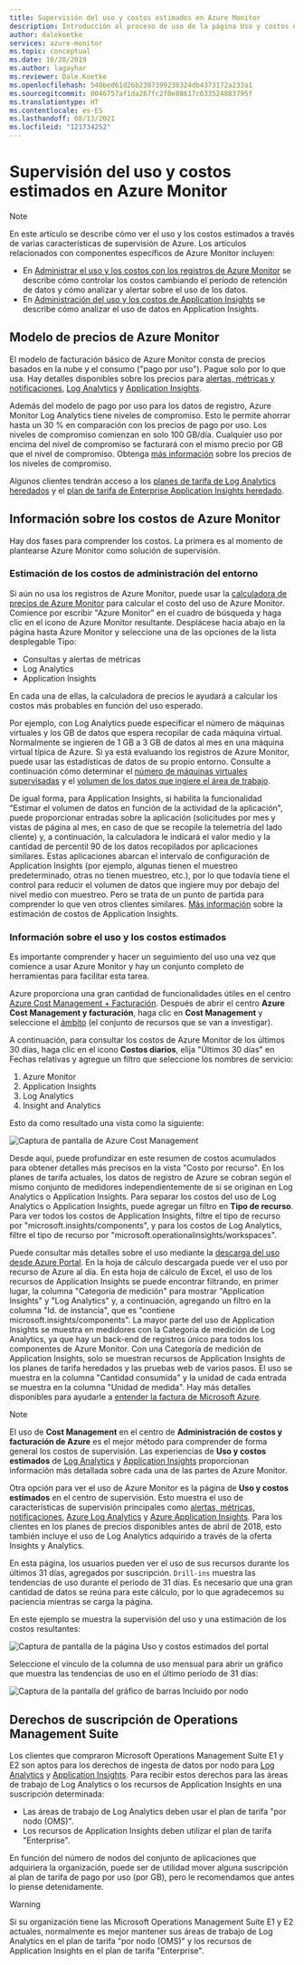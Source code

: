 ```yaml
---
title: Supervisión del uso y costos estimados en Azure Monitor
description: Introducción al proceso de uso de la página Uso y costos estimados de Azure Monitor
author: dalekoetke
services: azure-monitor
ms.topic: conceptual
ms.date: 10/28/2019
ms.author: lagayhar
ms.reviewer: Dale.Koetke
ms.openlocfilehash: 540bed61d26b2387399230324db4373172a233a1
ms.sourcegitcommit: 0046757af1da267fc2f0e88617c633524883795f
ms.translationtype: HT
ms.contentlocale: es-ES
ms.lasthandoff: 08/13/2021
ms.locfileid: "121734252"
---
```

# <a name="monitoring-usage-and-estimated-costs-in-azure-monitor"></a>Supervisión del uso y costos estimados en Azure Monitor

> [!NOTE]
> En este artículo se describe cómo ver el uso y los costos estimados a través de varias características de supervisión de Azure. Los artículos relacionados con componentes específicos de Azure Monitor incluyen:
> - En [Administrar el uso y los costos con los registros de Azure Monitor](logs/manage-cost-storage.md) se describe cómo controlar los costos cambiando el período de retención de datos y cómo analizar y alertar sobre el uso de los datos.
> - En [Administración del uso y los costos de Application Insights](app/pricing.md) se describe cómo analizar el uso de datos en Application Insights.

## <a name="azure-monitor-pricing-model"></a>Modelo de precios de Azure Monitor

El modelo de facturación básico de Azure Monitor consta de precios basados en la nube y el consumo ("pago por uso"). Pague solo por lo que usa. Hay detalles disponibles sobre los precios para [alertas, métricas y notificaciones](https://azure.microsoft.com/pricing/details/monitor/), [Log Analytics](https://azure.microsoft.com/pricing/details/log-analytics/) y [Application Insights](https://azure.microsoft.com/pricing/details/application-insights/). 

Además del modelo de pago por uso para los datos de registro, Azure Monitor Log Analytics tiene niveles de compromiso. Esto le permite ahorrar hasta un 30 % en comparación con los precios de pago por uso. Los niveles de compromiso comienzan en solo 100 GB/día. Cualquier uso por encima del nivel de compromiso se facturará con el mismo precio por GB que el nivel de compromiso. Obtenga [más información](https://azure.microsoft.com/pricing/details/monitor/) sobre los precios de los niveles de compromiso.

Algunos clientes tendrán acceso a los [planes de tarifa de Log Analytics heredados](logs/manage-cost-storage.md#legacy-pricing-tiers) y el [plan de tarifa de Enterprise Application Insights heredado](app/pricing.md#legacy-enterprise-per-node-pricing-tier). 

## <a name="understanding-your-azure-monitor-costs"></a>Información sobre los costos de Azure Monitor

Hay dos fases para comprender los costos. La primera es al momento de plantearse Azure Monitor como solución de supervisión. 

### <a name="estimating-the-costs-to-manage-your-environment"></a>Estimación de los costos de administración del entorno

Si aún no usa los registros de Azure Monitor, puede usar la [calculadora de precios de Azure Monitor](https://azure.microsoft.com/pricing/calculator/?service=monitor) para calcular el costo del uso de Azure Monitor. Comience por escribir "Azure Monitor" en el cuadro de búsqueda y haga clic en el icono de Azure Monitor resultante. Desplácese hacia abajo en la página hasta Azure Monitor y seleccione una de las opciones de la lista desplegable Tipo:

- Consultas y alertas de métricas  
- Log Analytics
- Application Insights

En cada una de ellas, la calculadora de precios le ayudará a calcular los costos más probables en función del uso esperado.

Por ejemplo, con Log Analytics puede especificar el número de máquinas virtuales y los GB de datos que espera recopilar de cada máquina virtual. Normalmente se ingieren de 1 GB a 3 GB de datos al mes en una máquina virtual típica de Azure. Si ya está evaluando los registros de Azure Monitor, puede usar las estadísticas de datos de su propio entorno. Consulte a continuación cómo determinar el [número de máquinas virtuales supervisadas](logs/manage-cost-storage.md#understanding-nodes-sending-data) y el [volumen de los datos que ingiere el área de trabajo](logs/manage-cost-storage.md#understanding-ingested-data-volume).

De igual forma, para Application Insights, si habilita la funcionalidad "Estimar el volumen de datos en función de la actividad de la aplicación", puede proporcionar entradas sobre la aplicación (solicitudes por mes y vistas de página al mes, en caso de que se recopile la telemetría del lado cliente) y, a continuación, la calculadora le indicará el valor medio y la cantidad de percentil 90 de los datos recopilados por aplicaciones similares. Estas aplicaciones abarcan el intervalo de configuración de Application Insights (por ejemplo, algunas tienen el muestreo predeterminado, otras no tienen muestreo, etc.), por lo que todavía tiene el control para reducir el volumen de datos que ingiere muy por debajo del nivel medio con muestreo. Pero se trata de un punto de partida para comprender lo que ven otros clientes similares. [Más información](app/pricing.md#estimating-the-costs-to-manage-your-application) sobre la estimación de costos de Application Insights.

### <a name="understanding-your-usage-and-estimated-costs"></a>Información sobre el uso y los costos estimados

Es importante comprender y hacer un seguimiento del uso una vez que comience a usar Azure Monitor y hay un conjunto completo de herramientas para facilitar esta tarea. 

Azure proporciona una gran cantidad de funcionalidades útiles en el centro [Azure Cost Management + Facturación](../cost-management-billing/costs/quick-acm-cost-analysis.md?toc=/azure/billing/TOC.json). Después de abrir el centro **Azure Cost Management y facturación**, haga clic en **Cost Management** y seleccione el [ámbito](../cost-management-billing/costs/understand-work-scopes.md) (el conjunto de recursos que se van a investigar). 

A continuación, para consultar los costos de Azure Monitor de los últimos 30 días, haga clic en el icono **Costos diarios**, elija "Últimos 30 días" en Fechas relativas y agregue un filtro que seleccione los nombres de servicio:

1. Azure Monitor
2. Application Insights
3. Log Analytics
4. Insight and Analytics

Esto da como resultado una vista como la siguiente:

![Captura de pantalla de Azure Cost Management](./media/usage-estimated-costs/010.png)

Desde aquí, puede profundizar en este resumen de costos acumulados para obtener detalles más precisos en la vista "Costo por recurso". En los planes de tarifa actuales, los datos de registro de Azure se cobran según el mismo conjunto de medidores independientemente de si se originan en Log Analytics o Application Insights. Para separar los costos del uso de Log Analytics o Application Insights, puede agregar un filtro en **Tipo de recurso**. Para ver todos los costos de Application Insights, filtre el tipo de recurso por "microsoft.insights/components", y para los costos de Log Analytics, filtre el tipo de recurso por "microsoft.operationalinsights/workspaces". 

Puede consultar más detalles sobre el uso mediante la [descarga del uso desde Azure Portal](../cost-management-billing/understand/download-azure-daily-usage.md). En la hoja de cálculo descargada puede ver el uso por recurso de Azure al día. En esta hoja de cálculo de Excel, el uso de los recursos de Application Insights se puede encontrar filtrando, en primer lugar, la columna "Categoría de medición" para mostrar "Application Insights" y "Log Analytics" y, a continuación, agregando un filtro en la columna "Id. de instancia", que es "contiene microsoft.insights/components".  La mayor parte del uso de Application Insights se muestra en medidores con la Categoría de medición de Log Analytics, ya que hay un back-end de registros único para todos los componentes de Azure Monitor.  Con una Categoría de medición de Application Insights, solo se muestran recursos de Application Insights de los planes de tarifa heredados y las pruebas web de varios pasos.  El uso se muestra en la columna "Cantidad consumida" y la unidad de cada entrada se muestra en la columna "Unidad de medida".  Hay más detalles disponibles para ayudarle a [entender la factura de Microsoft Azure](../cost-management-billing/understand/review-individual-bill.md). 

> [!NOTE]
> El uso de **Cost Management** en el centro de **Administración de costos y facturación de Azure** es el mejor método para comprender de forma general los costos de supervisión.  Las experiencias de **Uso y costos estimados** de [Log Analytics](logs/manage-cost-storage.md#understand-your-usage-and-estimate-costs) y [Application Insights](app/pricing.md#understand-your-usage-and-estimate-costs) proporcionan información más detallada sobre cada una de las partes de Azure Monitor.

Otra opción para ver el uso de Azure Monitor es la página de **Uso y costos estimados** en el centro de supervisión. Esto muestra el uso de características de supervisión principales como [alertas, métricas, notificaciones](https://azure.microsoft.com/pricing/details/monitor/), [Azure Log Analytics](https://azure.microsoft.com/pricing/details/log-analytics/) y [Azure Application Insights](https://azure.microsoft.com/pricing/details/application-insights/). Para los clientes en los planes de precios disponibles antes de abril de 2018, esto también incluye el uso de Log Analytics adquirido a través de la oferta Insights y Analytics.

En esta página, los usuarios pueden ver el uso de sus recursos durante los últimos 31 días, agregados por suscripción. `Drill-ins` muestra las tendencias de uso durante el período de 31 días. Es necesario que una gran cantidad de datos se reúna para este cálculo, por lo que agradecemos su paciencia mientras se carga la página.

En este ejemplo se muestra la supervisión del uso y una estimación de los costos resultantes:

![Captura de pantalla de la página Uso y costos estimados del portal](./media/usage-estimated-costs/001.png)

Seleccione el vínculo de la columna de uso mensual para abrir un gráfico que muestra las tendencias de uso en el último período de 31 días: 

![Captura de la pantalla del gráfico de barras Incluido por nodo](./media/usage-estimated-costs/002.png)

## <a name="operations-management-suite-subscription-entitlements"></a>Derechos de suscripción de Operations Management Suite

Los clientes que compraron Microsoft Operations Management Suite E1 y E2 son aptos para los derechos de ingesta de datos por nodo para [Log Analytics](https://www.microsoft.com/cloud-platform/operations-management-suite) y [Application Insights](app/pricing.md). Para recibir estos derechos para las áreas de trabajo de Log Analytics o los recursos de Application Insights en una suscripción determinada: 

- Las áreas de trabajo de Log Analytics deben usar el plan de tarifa "por nodo (OMS)".
- Los recursos de Application Insights deben utilizar el plan de tarifa "Enterprise".

En función del número de nodos del conjunto de aplicaciones que adquiriera la organización, puede ser de utilidad mover alguna suscripción al plan de tarifa de pago por uso (por GB), pero le recomendamos que antes lo piense detenidamente.

> [!WARNING]
> Si su organización tiene las Microsoft Operations Management Suite E1 y E2 actuales, normalmente es mejor mantener sus áreas de trabajo de Log Analytics en el plan de tarifa "por nodo (OMS)" y los recursos de Application Insights en el plan de tarifa "Enterprise". 
>

